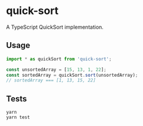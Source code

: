 # quick-sort

A TypeScript QuickSort implementation.

## Usage

```ts
import * as quickSort from 'quick-sort';

const unsortedArray = [15, 13, 1, 22];
const sortedArray = quickSort.sort(unsortedArray);
// sortedArray === [1, 13, 15, 22]
```

## Tests

```
yarn
yarn test
```
